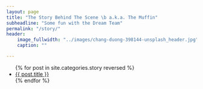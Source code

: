 ```yaml
---
layout: page
title: "The Story Behind The Scene \b a.k.a. The Muffin"
subheadline: "Some fun with the Dream Team"
permalink: "/story/"
header:
    image_fullwidth: "../images/chang-duong-398144-unsplash_header.jpg"
    caption: ""

---
```

<ul>
    {% for post in site.categories.story reversed %}
    <li><a href="{{ site.url }}{{ site.baseurl }}{{ post.url }}">{{ post.title }}</a></li>
    {% endfor %}
</ul>